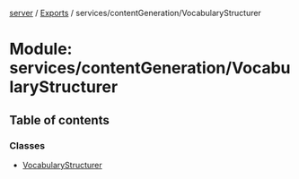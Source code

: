 [server](../README.md) / [Exports](../modules.md) / services/contentGeneration/VocabularyStructurer

# Module: services/contentGeneration/VocabularyStructurer

## Table of contents

### Classes

- [VocabularyStructurer](../classes/services_contentGeneration_VocabularyStructurer.VocabularyStructurer.md)
